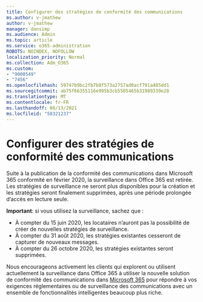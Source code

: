 ```yaml
---
title: Configurer des stratégies de conformité des communications
ms.author: v-jmathew
author: v-jmathew
manager: dansimp
ms.audience: Admin
ms.topic: article
ms.service: o365-administration
ROBOTS: NOINDEX, NOFOLLOW
localization_priority: Normal
ms.collection: Adm_O365
ms.custom:
- "9000549"
- "7456"
ms.openlocfilehash: 59747b9bc2fb7b8f573a2757ad0acf791a485dd1
ms.sourcegitcommit: ab75f66355116e995b3cb5505465b31989339e28
ms.translationtype: MT
ms.contentlocale: fr-FR
ms.lasthandoff: 08/13/2021
ms.locfileid: "58321237"
---
```

# <a name="configure-communication-compliance-policies"></a>Configurer des stratégies de conformité des communications

Suite à la publication de la conformité des communications dans Microsoft 365 conformité en février 2020, la surveillance dans Office 365 est retirée. Les stratégies de surveillance ne seront plus disponibles pour la création et les stratégies seront finalement supprimées, après une période prolongée d’accès en lecture seule.

**Important**: si vous utilisez la surveillance, sachez que :

- À compter du 15 juin 2020, les locataires n’auront pas la possibilité de créer de nouvelles stratégies de surveillance.
- À compter du 31 août 2020, les stratégies existantes cesseront de capturer de nouveaux messages.
- À compter du 26 octobre 2020, les stratégies existantes seront supprimées.

Nous encourageons activement les clients qui explorent ou utilisent actuellement la surveillance dans Office 365 à utiliser la nouvelle solution de conformité des communications dans [Microsoft 365](https://go.microsoft.com/fwlink/?linkid=2128593) pour répondre à vos exigences réglementaires ou de surveillance des communications avec un ensemble de fonctionnalités intelligentes beaucoup plus riche.
